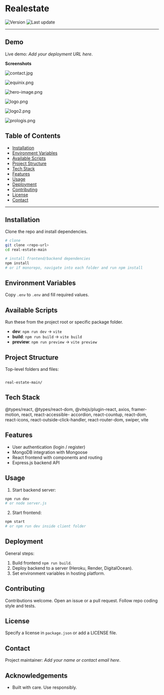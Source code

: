 # Realestate

![Version](https://img.shields.io/badge/version-0.0.0-blue.svg) ![Last
update](https://img.shields.io/badge/last%20updated-2025-08-14-brightgreen.svg)

---

## Demo

Live demo: _Add your deployment URL here_.

**Screenshots**

![contact.jpg](./real-estate-main/client/public/contact.jpg)

![equinix.png](./real-estate-main/client/public/equinix.png)

![hero-image.png](./real-estate-main/client/public/hero-image.png)

![logo.png](./real-estate-main/client/public/logo.png)

![logo2.png](./real-estate-main/client/public/logo2.png)

![prologis.png](./real-estate-main/client/public/prologis.png)



## Table of Contents

- [Installation](#installation)
- [Environment Variables](#environment-variables)
- [Available Scripts](#available-scripts)
- [Project Structure](#project-structure)
- [Tech Stack](#tech-stack)
- [Features](#features)
- [Usage](#usage)
- [Deployment](#deployment)
- [Contributing](#contributing)
- [License](#license)
- [Contact](#contact)

---

## Installation

Clone the repo and install dependencies.

```bash
# clone
git clone <repo-url>
cd real-estate-main

# install frontend/backend dependencies
npm install
# or if monorepo, navigate into each folder and run npm install
```

## Environment Variables

Copy `.env` to `.env` and fill required values.

## Available Scripts

Run these from the project root or specific package folder.

- **dev**: `npm run dev` -> `vite`
- **build**: `npm run build` -> `vite build`
- **preview**: `npm run preview` -> `vite preview`


## Project Structure

Top-level folders and files:

```

real-estate-main/
```

## Tech Stack

@types/react, @types/react-dom, @vitejs/plugin-react, axios, framer-motion, react, react-accessible-
accordion, react-countup, react-dom, react-icons, react-outside-click-handler, react-router-dom,
swiper, vite

## Features

- User authentication (login / register)
- MongoDB integration with Mongoose
- React frontend with components and routing
- Express.js backend API


## Usage

1. Start backend server:

```bash
npm run dev
# or node server.js
```

2. Start frontend:

```bash
npm start
# or npm run dev inside client folder
```

## Deployment

General steps:

1. Build frontend `npm run build`.
2. Deploy backend to a server (Heroku, Render, DigitalOcean).
3. Set environment variables in hosting platform.

## Contributing

Contributions welcome. Open an issue or a pull request. Follow repo coding style and tests.

## License

Specify a license in `package.json` or add a LICENSE file.

## Contact

Project maintainer: _Add your name or contact email here_.

## Acknowledgements

- Built with care. Use responsibly.
